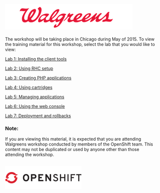 ##  <img src="images/walgreens-logo.png" size="50%">

The workshop will be taking place in Chicago during May of 2015.  To view the training material for this workshop, select the lab that you would like to view:

[Lab 1: Installing the client tools](install.md)

[Lab 2: Using RHC setup](install.md)

[Lab 3: Creating PHP applications](install.md)

[Lab 4: Using cartridges](install.md)

[Lab 5: Managing applications](install.md)

[Lab 6: Using the web console](install.md)

[Lab 7: Deployment and rollbacks](install.md)

### Note:

If you are viewing this material, it is expected that you are attending Walgreens workshop conducted by members of the OpenShift team. This content may not be duplicated or used by anyone other than those attending the workshop.

##  <img src="images/openshift-logo.png" size="50%">
